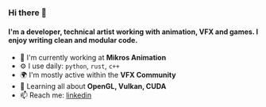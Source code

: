 ### Hi there 👋

#### I'm a developer, technical artist working with animation, VFX and games. I enjoy writing clean and modular code. 

- 🏢 I'm currently working at **Mikros Animation**
- ⚙️ I use daily: `python`, `rust`, `c++`
- 🌍 I'm mostly active within the **VFX Community**
- 🌱 Learning all about **OpenGL, Vulkan, CUDA**
- 📫 Reach me: [linkedin](https://www.linkedin.com/in/siddhartha-basu-3431002a/)
